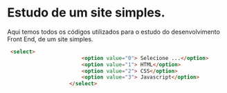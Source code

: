# Estudo de um site simples.
Aqui temos todos os códigos utilizados para o estudo do desenvolvimento Front End, de um site simples.

```html
 <select>
                        <option value="0"> Selecione ...</option>
                        <option value="1"> HTML</option>
                        <option value="2"> CSS</option>
                        <option value="3"> Javascript</option>                    
                    </select>
```

